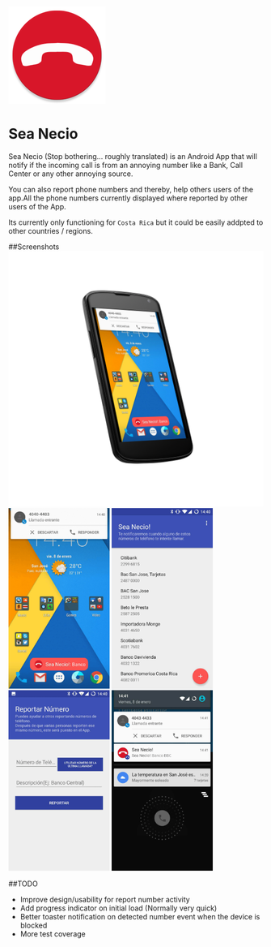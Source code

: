 ![Sea Necio](web/ic_launcher.png)
# Sea Necio
Sea Necio (Stop bothering... roughly translated) is an Android App that will notify if the incoming call is from an annoying number like a Bank, Call Center or any other annoying source.

You can also report phone numbers and thereby, help others users of the app.All the phone numbers currently displayed where reported by other users of the App.

Its currently only functioning for `Costa Rica` but it could be easily addpted to other countries / regions.

##Screenshots
![NexusAngle](web/ss1_nexus4_angle1.png)
<img src="web/ss1.png" width="200">
<img src="web/ss2.png" width="200">
<img src="web/ss3.png" width="200">
<img src="web/ss4.png" width="200">

##TODO
* Improve design/usability for report number activity
* Add progress indicator on initial load (Normally very quick)
* Better toaster notification on detected number event when the device is blocked
* More test coverage
